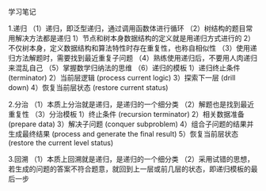 学习笔记

1.递归
（1）递归，即泛型递归，通过调用函数体进行循环
（2）树结构的题目常用解决方法都是递归
       1）节点和树本身数据结构的定义就是用递归方式进行的
       2）不仅树本身，定义数据结构和算法特性时存在重复性，也称自相似性 
（3）使用递归方法解题时，需要找到最近重复子问题
（4）熟练使用递归后，不要用人肉递归来混乱自己
（5）掌握数学归纳法的思维
（6）递归的模板
        1）递归终止条件 (terminator)
        2）当前层逻辑    (process current logic)
        3）探索下一层    (drill down)
        4）恢复当前层状态  (restore current status)

2.分治
（1）本质上分治就是递归，是递归的一个细分类
（2）解题也是找到最近重复性
（3）分治模板
        1）终止条件  (recursion terminator)
        2）相关数据准备  (prepare data)
        3）解决子问题     (conquer subproblem)
        4）组合子问题的结果并生成最终结果 (process and generate the final result)
        5）恢复当前层状态  (restore the current level status)

3.回溯
（1）本质上回溯就是递归，是递归的一个细分类
（2）采用试错的思想，若生成的问题的答案不符合题意，就回到上一层或前几层的状态，即递归模板的最后一步

